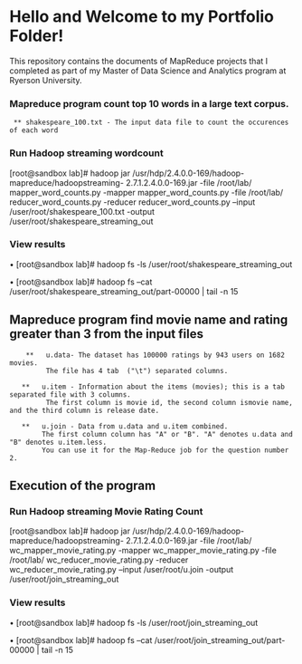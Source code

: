 # Hello and Welcome to my Portfolio Folder!

This repository contains the documents of MapReduce projects that I completed as part of my Master of Data Science and Analytics program at Ryerson University.

### Mapreduce program count top 10 words in a large text corpus. 
     ** shakespeare_100.txt - The input data file to count the occurences of each word 

### Run Hadoop streaming wordcount
[root@sandbox lab]# hadoop jar /usr/hdp/2.4.0.0-169/hadoop-mapreduce/hadoopstreaming-
2.7.1.2.4.0.0-169.jar -file /root/lab/ mapper_word_counts.py -mapper mapper_word_counts.py -file /root/lab/ reducer_word_counts.py -reducer reducer_word_counts.py –input /user/root/shakespeare_100.txt -output /user/root/shakespeare_streaming_out

### View results
• [root@sandbox lab]# hadoop fs -ls /user/root/shakespeare_streaming_out

• [root@sandbox lab]# hadoop fs –cat /user/root/shakespeare_streaming_out/part-00000 | tail -n 15

## Mapreduce program find movie name and rating greater than 3 from the input files


        **   u.data- The dataset has 100000 ratings by 943 users on 1682 movies.
             The file has 4 tab  ("\t") separated columns.  
       
       **   u.item - Information about the items (movies); this is a tab separated file with 3 columns. 
             The first column is movie id, the second column ismovie name, and the third column is release date.
             
       **   u.join - Data from u.data and u.item combined. 
            The first column column has "A" or "B". "A" denotes u.data and "B" denotes u.item.less.
            You can use it for the Map-Reduce job for the question number 2.
            
## Execution of the program

### Run Hadoop streaming Movie Rating Count
[root@sandbox lab]# hadoop jar /usr/hdp/2.4.0.0-169/hadoop-mapreduce/hadoopstreaming-
2.7.1.2.4.0.0-169.jar -file /root/lab/ wc_mapper_movie_rating.py -mapper wc_mapper_movie_rating.py -file /root/lab/ wc_reducer_movie_rating.py -reducer wc_reducer_movie_rating.py –input /user/root/u.join -output /user/root/join_streaming_out

### View results
• [root@sandbox lab]# hadoop fs -ls /user/root/join_streaming_out

• [root@sandbox lab]# hadoop fs –cat /user/root/join_streaming_out/part-00000 | tail -n 15
            
